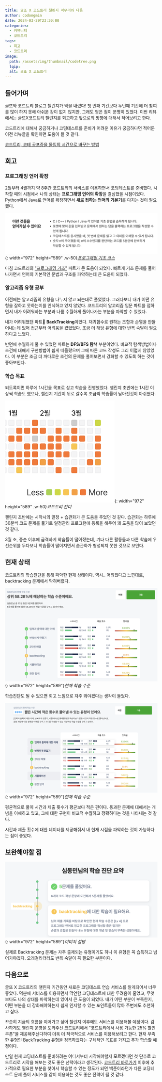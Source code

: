 ```yaml
---
title: 글또 X 코드트리 챌린지 마무리와 다음
author: codongmin
date: 2024-03-29T23:30:00
categories:
  - 커뮤니티
  - 코드트리
tags:
  - 회고
  - 코드트리
image:
  path: /assets/img/thumbnail/codetree.png
  lqip: 
  alt: 글또 X 코드트리
---
```


## 들어가며

글또와 코드트리 블로그 챌린지가 막을 내렸다! 첫 번째 기간보다 두번째 기간에 더 참여를 많이 하지 못해 아쉬운 감이 없지 않지만, 그래도 얻은 점이 분명히 있었다. 이번 리뷰에서는 글또X코드트리 챌린지를 회고하고 앞으로의 방향에 대해서 적어보려고 한다.

코드트리에 대해서 궁금하거나 코딩테스트를 준비가 어려운 이유가 궁금하다면 적어둔 이전 리뷰글을 확인하면 도움이 될 것 같다.

[코드트리, 코테 공포증을 몰입의 시간으로 바꾸는 방법](https://dongmin-sim.github.io/posts/codetree-review-1/)

## 회고

### 프로그래밍 언어 확장

2월부터 4월까지 약 8주간 코드트리의 서비스를 이용하면서 코딩테스트를 준비했다. 시작할 때의 시점에서 나의 상태는 **프로그래밍 언어의 확장**을 결심했을 시점이었다. Python에서 Java로 언어를 확장하면서 **새로 접하는 언어의 기본기**를 다지는 것이 필요했다.

![Desktop View](/assets/posts/review/codetree/codetree-basic.png){: width="972" height="589" .w-50}_[프로그래밍 기초 코스](https://www.codetree.ai/curriculums/4)_

마침 코드트리의 ["프로그래밍 기초"](https://www.codetree.ai/curriculums/4) 파트가 큰 도움이 되었다. 빠르게 기초 문제를 풀어나가면서 언어의 기본적인 문법과 구조를 파악하는데 큰 도움이 되었다.

### 알고리즘 유형 공부

이전에는 알고리즘의 유형을 나누지 않고 되는대로 풀었었다. 그러다보니 내가 어떤 유형을 잘하고 못하는지를 인식하고 있지 않았다. 코드트리의 알고리즘 입문 파트를 접하면서 내가 어려워하는 부분과 나름 수월하게 풀어나가는 부분을 파악할 수 있었다.

내가 어려워했던 파트 **BackTracking**이었다. 재귀함수로 원하는 조합과 순열을 만들어내는데 있어 접근부터 어려움을 겼었었다. 조금 더 해당 유형에 대한 반복 숙달이 필요하다고 느꼈다.

반면에 수월하게 풀 수 있었던 파트는 **DFS/BFS 탐색** 부분이었다. 비교적 탐색방법이나 조건에 대해서 구현방법이 쉽게 떠올랐으며 그에 따른 코드 작성도 그리 어렵지 않았었다. 이 부분은 조금 더 까다로운 조건의 문제를 풀어보면서 강화할 수 있도록 하는 것이 좋아보인다.

### 학습 목표

되도록이면 하루에 1시간을 목표로 삼고 학습을 진행했었다. 챌린지 초반에는 1시간 이상씩 학습도 했으나, 챌린지 기간이 뒤로 갈수록 조금씩 학습률이 낮아진것이 아쉬웠다.

![Desktop View](/assets/posts/review/codetree/codetree-grass.png){: width="972" height="589" .w-50}_코드트리 잔디_

챌린지 초반에는 시작시의 열정 + 습관화가 큰 도움을 주었던 것 같다. 습관화는 하루에 30분씩 코드 문제를 풀기로 일정관리 프로그램에 등록을 해두어 꽤 도움을 많이 보았던것 같다.

3월 초, 중순 이후에 급격하게 학습률이 떨어졌는데, 기타 다른 활동들과 다른 학습에 우선순위를 두다보니 학습률이 떨어지면서 습관화가 형성되지 못한 것으로 보인다.

## 현재 상태

코드트리의 학습진단을 통해 파악한 현재 상태이다. 역시.. 어려웠다고 느낀대로, backtracking 문제에서 막혀버렸다.

![Desktop View](/assets/posts/review/codetree/codetree-current-2.png){: width="972" height="589"}_현재 학습 수준_

학습진단도 될 수 있으면 회고 느낌으로 자주 봐야겠다는 생각이 들었다.

![Desktop View](/assets/posts/review/codetree/codetree-current-1.png){: width="972" height="589"}_현재 학습 수준_

평균적으로 풀이 시간과 제출 횟수가 평균보다 적은 편이다. 통과한 문제에 대해서는 개념을 이해하고 있고, 그에 대한 구현이 비교적 수월하고 정확하다는 것을 나타내는 것 같다.

시간과 제출 횟수에 대한 데이터를 제공해줘서 내 현재 시점을 파악하는 것이 가능하다는 점이 좋았다.

## 보완해야할 점

![Desktop View](/assets/posts/review/codetree/codetree-after.png){: width="972" height="589"}_이미지 설명_

실제로 Backtracking 문제는 자주 출제되는 유형이기도 하니 이 유형은 꼭 습득하고 넘어가야겠다. 오래걸리더라도 반복 숙달이 꼭 필요한 부분이다.

## 다음으로

글또 X 코드트리의 챌린지 기간동안 새로운 코딩테스트 연습 서비스를 알게되어서 너무 좋았다. 덕분에 서비스를 이용하면서 막연함 코딩테스트에 대한 두려움이 줄었고, 무엇보다도 나의 상태를 파악하는데 있어서 큰 도움이 되었다. 내가 어떤 부분이 부족한지, 어떤 부분을 더 강화해야하는지 쉽게 인지할 수 있는 포인트들이 많아 주변에도 추천하고 싶다.

꾸준히 지금의 흐름을 이어가고 싶어 챌린지 이후에도 서비스를 이용해볼 예정이다. 감사하게도 챌린지 운영을 도와주신 코드트리에서 "코드트리에서 사용 가능한 25% 할인 쿠폰"을 제공해주신다하여 더욱 더 적극적으로 서비스를 이용해보려고 한다. 현재 부족한 유형인 BackTracking 유형을 정복하겠다는 구체적인 목표를 가지고 추가 학습할 예정이다.

만일 현재 코딩테스트를 준비하려는 어디서부터 시작해야할지 모르겠다면 첫 단추로 코드트리로 시작을 해보는 것도 좋은 선택이라고 생각된다. [코드트리 바로가기](https://www.codetree.ai/missions) 이후에 추가적으로 필요한 부분을 찾아서 학습할 수 있는 정도가 되면 백준이라던가 다른 코딩테스트 문제 풀이 서비스를 같이 이용하는 것도 좋은 전략이 될 것 같다.
